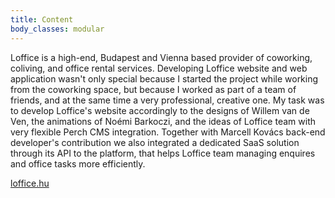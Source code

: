 ```yaml
---
title: Content
body_classes: modular
---
```


Loffice is a high-end, Budapest and Vienna based provider of coworking, coliving, and office rental services. Developing Loffice website and web application wasn't only special because I started the project while working from the coworking space, but because I worked as part of a team of friends, and at the same time a very professional, creative one. My task was to develop Loffice's website accordingly to the designs of Willem van de Ven, the animations of Noémi Barkoczi, and the ideas of Loffice team with very flexible Perch CMS integration. Together with Marcell Kovács back-end developer's contribution we also integrated a dedicated SaaS solution through its API to the platform, that helps Loffice team managing enquires and office tasks more efficiently.

[loffice.hu](https://loffice.hu)
